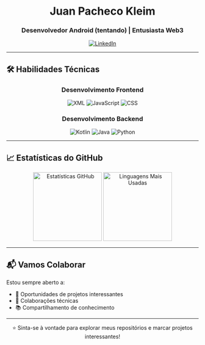 <div align="center">

  
  <h1>Juan Pacheco Kleim</h1>
  
  <h3>Desenvolvedor Android (tentando) | Entusiasta Web3 </h3>
  
  <div>
    <a href="https://www.linkedin.com/in/juan-pacheco-kleim/">
      <img src="https://img.shields.io/badge/LinkedIn-0A66C2?style=for-the-badge&logo=linkedin&logoColor=white" alt="LinkedIn"/>
    </a>
  </div>
</div>

---

## 🛠️ Habilidades Técnicas

<div align="center">

### **Desenvolvimento Frontend**
![XML](https://img.shields.io/badge/XML-4A90E2?style=for-the-badge&logo=xml&logoColor=white)  ![JavaScript](https://img.shields.io/badge/JavaScript-F7DF1E?style=for-the-badge&logo=javascript&logoColor=black)  ![CSS](https://img.shields.io/badge/CSS3-1572B6?style=for-the-badge&logo=css3&logoColor=white)  

### **Desenvolvimento Backend**
![Kotlin](https://img.shields.io/badge/Kotlin-0095D5?style=for-the-badge&logo=kotlin&logoColor=white)
![Java](https://img.shields.io/badge/Java-ED8B00?style=for-the-badge&logo=openjdk&logoColor=white)
![Python](https://img.shields.io/badge/Python-3776AB?style=for-the-badge&logo=python&logoColor=white)

</div>

---

## 📈 Estatísticas do GitHub

<div align="center">
  <img height="180em" src="https://github-readme-stats.vercel.app/api?username=juan-kleim&show_icons=true&theme=radical" alt="Estatísticas GitHub"/>
  <img height="180em" src="https://github-readme-stats.vercel.app/api/top-langs/?username=juan-kleim&layout=compact&theme=radical&hide_border=true" alt="Linguagens Mais Usadas"/>
</div>

---

## 📬 Vamos Colaborar

Estou sempre aberto a:
- 💼 Oportunidades de projetos interessantes
- 🤝 Colaborações técnicas
- 📚 Compartilhamento de conhecimento

---

<div align="center">
  <p>⭐ Sinta-se à vontade para explorar meus repositórios e marcar projetos interessantes!</p>
</div>
